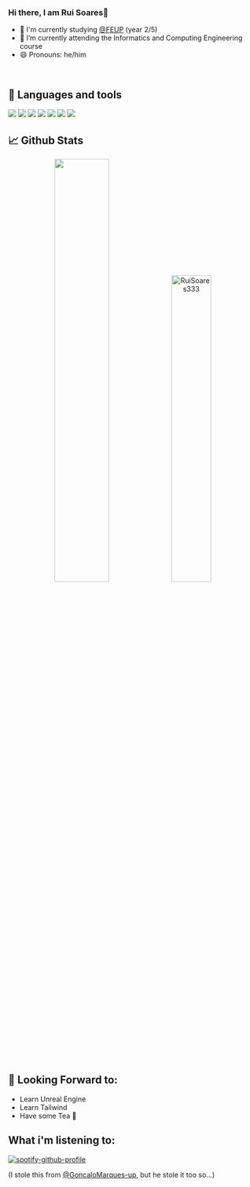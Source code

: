 ### Hi there, I am Rui Soares👋 ###
- 🔭 I'm currently studying [@FEUP](https://sigarra.up.pt/feup/pt/web_page.inicial") (year 2/5) <br>
- 🌱 I’m currently attending the Informatics and Computing Engineering course<br>
- 😄 Pronouns: he/him<br>
<br>

## :wrench: Languages and tools

<p>
  <img src="https://img.shields.io/badge/OS-Windows-informational?style=flat&logo=windows&logoColor=white&color=254094">
  <img src="https://img.shields.io/badge/Shell-Bash-informational?style=flat&logo=GNU-Bash&logoColor=white&color=254094">
  <img src="https://img.shields.io/badge/Tools-Git-informational?style=flat&logo=Git&logoColor=white&color=254094">
  
  <img src="https://img.shields.io/badge/Editor-Visual%20Studio%20Code-informational?style=flat&logo=visual-studio-code&logoColor=white&color=254094">
  <img src="https://img.shields.io/badge/Editor-Jet%20Brains-informational?style=flat&logo=netbeans&logoColor=white&color=254094">

  <img src="https://img.shields.io/badge/Code-Java-informational?style=flat&logo=Java&logoColor=white&color=254094">
  <img src="https://img.shields.io/badge/Code-C++-informational?style=flat&logo=c%2B%2B&logoColor=white&color=254094">
</p>

## 📈 Github Stats

<p align="center">

  <img width="47%" src="https://github-readme-stats.vercel.app/api?username=RuiSoares333&border_color=B20600&border_radius=10vw&title_color=FF5F00&bg_color=16275c&text_color=EEEEEE&icon_color=192d69"/>

  <img width="40%" margin="0" src="https://github-readme-stats.vercel.app/api/top-langs/?username=RuiSoares333&layout=compact&include_all_commits=true&count_private=true&show_icons=true&border_color=B20600&border_radius=10vw&title_color=FF5F00&bg_color=16275c&text_color=EEEEEE&icon_color=B20600" alt="RuiSoares333">
  
</p>

## 📖 Looking Forward to: ##
- Learn Unreal Engine
- Learn Tailwind
- Have some Tea 🍵

## What i'm listening to: ##

[![spotify-github-profile](https://spotify-github-profile.vercel.app/api/view?uid=21zvsw5mkkhjp6qolmwgwgeky&cover_image=true&theme=novatorem&bar_color=3592c4&bar_color_cover=false)](https://spotify-github-profile.vercel.app/api/view?uid=21zvsw5mkkhjp6qolmwgwgeky&redirect=true)

(I stole this from [@GoncaloMarques-up](https://github.com/GoncaloMarques-up), but he stole it too so...)
